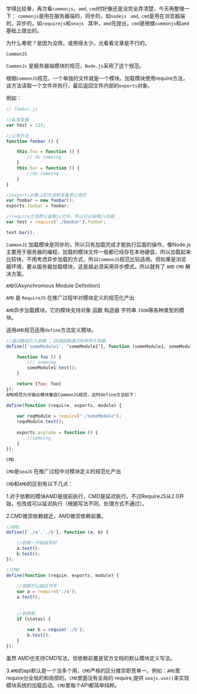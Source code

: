 学得比较晕，再次看`commonjs`，`amd`, `cmd`时好像还是没完全弄清楚，今天再整理一下： 
`commonjs`是用在服务器端的，同步的，如`nodejs `
`amd`, `cmd`是用在浏览器端的，异步的，如`requirejs`和`seajs `
其中，`amd`先提出，`cmd`是根据`commonjs`和`amd`基础上提出的。 

为什么晕呢？是因为没用，或用得太少。光看看文章是不行的。 



`CommonJS `

`CommonJs` 是服务器端模块的规范，`Node.js`采用了这个规范。 

根据`CommonJS`规范，一个单独的文件就是一个模块。加载模块使用require方法，该方法读取一个文件并执行，最后返回文件内部的`exports`对象。 

例如： 
```js
// foobar.js 

//私有变量 
var test = 123; 

//公有方法 
function foobar () { 

    this.foo = function () { 
        // do someing ... 
    } 
    this.bar = function () { 
        //do someing ... 
    } 
} 

//exports对象上的方法和变量是公有的 
var foobar = new foobar(); 
exports.foobar = foobar; 

//require方法默认读取js文件，所以可以省略js后缀 
var test = require('./boobar').foobar; 

test.bar(); 
```

`CommonJS` 加载模块是同步的，所以只有加载完成才能执行后面的操作。像Node.js主要用于服务器的编程，加载的模块文件一般都已经存在本地硬盘，所以加载起来比较快，不用考虑异步加载的方式，所以`CommonJS`规范比较适用。但如果是浏览器环境，要从服务器加载模块，这是就必须采用异步模式。所以就有了 `AMD`  `CMD` 解决方案。 


`AMD`((Asynchromous Module Definition) 

`AMD` 是 `RequireJS` 在推广过程中对模块定义的规范化产出 

`AMD`异步加载模块。它的模块支持对象 函数 构造器 字符串 `JSON`等各种类型的模块。 

适用`AMD`规范适用`define`方法定义模块。 

```js
//通过数组引入依赖 ，回调函数通过形参传入依赖 
define(['someModule1', ‘someModule2’], function (someModule1, someModule2) { 

    function foo () { 
        /// someing 
        someModule1.test(); 
    } 

    return {foo: foo} 
}); 
AMD规范允许输出模块兼容CommonJS规范，这时define方法如下： 

define(function (require, exports, module) { 
     
    var reqModule = require("./someModule"); 
    requModule.test(); 
     
    exports.asplode = function () { 
        //someing 
    } 
}); 
```


`CMD `

`CMD`是`SeaJS` 在推广过程中对模块定义的规范化产出 

`CMD`和`AMD`的区别有以下几点： 

1.对于依赖的模块AMD是提前执行，CMD是延迟执行。不过RequireJS从2.0开始，也改成可以延迟执行（根据写法不同，处理方式不通过）。 

2.CMD推崇依赖就近，AMD推崇依赖前置。 
```js
//AMD 
define(['./a','./b'], function (a, b) { 

    //依赖一开始就写好 
    a.test(); 
    b.test(); 
}); 

//CMD 
define(function (requie, exports, module) { 
     
    //依赖可以就近书写 
    var a = require('./a'); 
    a.test(); 
     
    ... 
    //软依赖 
    if (status) { 
     
        var b = requie('./b'); 
        b.test(); 
    } 
}); 
```
虽然 AMD也支持CMD写法，但依赖前置是官方文档的默认模块定义写法。 

3.`AMD`的api默认是一个当多个用，`CMD`严格的区分推崇职责单一。例如：`AMD`里require分全局的和局部的。`CMD`里面没有全局的 require,提供 `seajs.use()`来实现模块系统的加载启动。`CMD`里每个API都简单纯粹。

